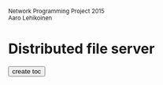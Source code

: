 <small>Network Programming Project 2015<br>Aaro Lehikoinen</small>
<script src="toc.js"></script>

Distributed file server
=======================

<!--ul>
	<li><a href="#desc">Task description</a></li>
	<li><a href="#arch">Architecture</a></li>
	<li><a href="#protocols">Protocols</a></li>
	<li><a href="#files">Files</a></li>
	<li><a href="#signals">Signals</a></li>
	<li><a href="#ui">User interface</a></li>
</ul-->
<button onclick="createToc();this.remove()">create toc</button>
<div id="toc"></div>
